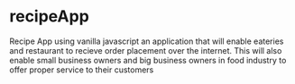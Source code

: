 # recipeApp
Recipe App using vanilla javascript an application that will enable eateries and restaurant to recieve order placement over the internet.
 This will also enable small business owners and big business owners in food industry to offer proper service to their customers
